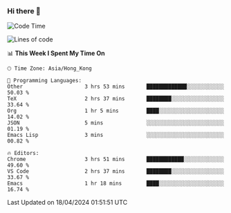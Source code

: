 ### Hi there 👋

<!--
**nicehiro/nicehiro** is a ✨ _special_ ✨ repository because its `README.md` (this file) appears on your GitHub profile.

Here are some ideas to get you started:

- 🔭 I’m currently working on ...
- 🌱 I’m currently learning ...
- 👯 I’m looking to collaborate on ...
- 🤔 I’m looking for help with ...
- 💬 Ask me about ...
- 📫 How to reach me: ...
- 😄 Pronouns: ...
- ⚡ Fun fact: ...
-->

<!--START_SECTION:waka-->
![Code Time](http://img.shields.io/badge/Code%20Time-311%20hrs%204%20mins-blue)

![Lines of code](https://img.shields.io/badge/From%20Hello%20World%20I%27ve%20Written-2.6%20million%20lines%20of%20code-blue)

📊 **This Week I Spent My Time On** 

```text
🕑︎ Time Zone: Asia/Hong_Kong

💬 Programming Languages: 
Other                    3 hrs 53 mins       █████████████░░░░░░░░░░░░   50.03 % 
TeX                      2 hrs 37 mins       ████████░░░░░░░░░░░░░░░░░   33.64 % 
Org                      1 hr 5 mins         ████░░░░░░░░░░░░░░░░░░░░░   14.02 % 
JSON                     5 mins              ░░░░░░░░░░░░░░░░░░░░░░░░░   01.19 % 
Emacs Lisp               3 mins              ░░░░░░░░░░░░░░░░░░░░░░░░░   00.82 % 

🔥 Editors: 
Chrome                   3 hrs 51 mins       ████████████░░░░░░░░░░░░░   49.60 % 
VS Code                  2 hrs 37 mins       ████████░░░░░░░░░░░░░░░░░   33.67 % 
Emacs                    1 hr 18 mins        ████░░░░░░░░░░░░░░░░░░░░░   16.74 % 
```


 Last Updated on 18/04/2024 01:51:51 UTC
<!--END_SECTION:waka-->
